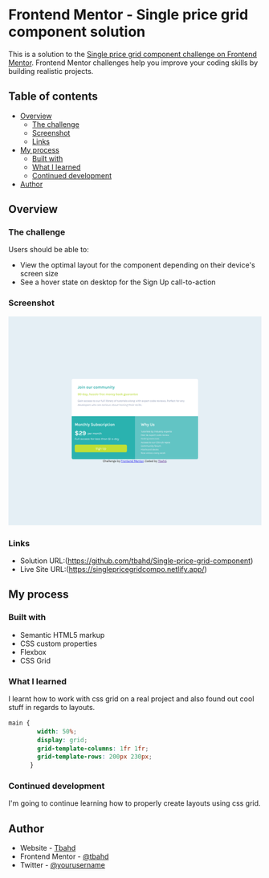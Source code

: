 # Frontend Mentor - Single price grid component solution

This is a solution to the [Single price grid component challenge on Frontend Mentor](https://www.frontendmentor.io/challenges/single-price-grid-component-5ce41129d0ff452fec5abbbc). Frontend Mentor challenges help you improve your coding skills by building realistic projects. 

## Table of contents

- [Overview](#overview)
  - [The challenge](#the-challenge)
  - [Screenshot](#screenshot)
  - [Links](#links)
- [My process](#my-process)
  - [Built with](#built-with)
  - [What I learned](#what-i-learned)
  - [Continued development](#continued-development)
- [Author](#author)


## Overview

### The challenge

Users should be able to:

- View the optimal layout for the component depending on their device's screen size
- See a hover state on desktop for the Sign Up call-to-action

### Screenshot

![](./designs/Desktop%20Design.png)


### Links

- Solution URL:(https://github.com/tbahd/Single-price-grid-component)
- Live Site URL:(https://singlepricegridcompo.netlify.app/)

## My process

### Built with

- Semantic HTML5 markup
- CSS custom properties
- Flexbox
- CSS Grid


### What I learned

I learnt how to work with css grid on a real project and also found out cool stuff in regards to layouts.

```css
main {
        width: 50%;
        display: grid;
        grid-template-columns: 1fr 1fr;
        grid-template-rows: 200px 230px;
      }
```

### Continued development

I'm going to continue learning how to properly create layouts using css grid.


## Author

- Website - [Tbahd](https://olukolejames.netlify.app)
- Frontend Mentor - [@tbahd](https://www.frontendmentor.io/profile/tbahd)
- Twitter - [@yourusername](https://www.twitter.com/tbahd2)


